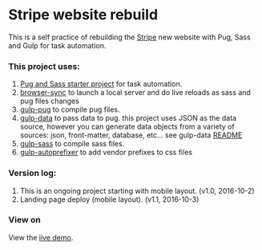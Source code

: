 # Stripe website rebuild

This is a self practice of rebuilding the [Stripe](https://stripe.com) new website with Pug, Sass and Gulp for task automation.

### This project uses:

1. [Pug and Sass starter project](https://github.com/azemoh/gulp-pug-sass-starter) for task automation.
2. [browser-sync](https://github.com/browsersync/browser-sync) to launch a local server and do live reloads as sass and pug files changes
3. [gulp-pug](https://github.com/jamen/gulp-pug) to compile pug files.
4. [gulp-data](https://github.com/colynb/gulp-data) to pass data to pug. this project uses JSON as the data source, however you can generate data objects from a variety of sources: json, front-matter, database, etc... see gulp-data [README](https://github.com/colynb/gulp-data)
5. [gulp-sass](https://github.com/dlmanning/gulp-sass) to compile sass files.
6. [gulp-autoprefixer](https://github.com/sindresorhus/gulp-autoprefixer) to add vendor prefixes to css files

### Version log:
1. This is an ongoing project starting with mobile layout. (v1.0, 2016-10-2)
2. Landing page deploy (mobile layout). (v1.1, 2016-10-3)

### View on

View the [live demo](https://jinnrw.github.io/Stripe-website-rebuild).

